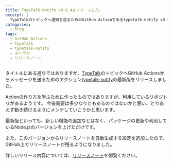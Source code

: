 ```yaml
---
title: TypeTalk Notify v0.0.4をリリースした。
excerpt: |
  TypeTalkのトピックへ通知を送るためのGitHub Actionであるtypetalk-notify v0.0.4をリリースしました。
categories:
  - blog
tags:
  - GitHub Actions
  - TypeTalk
  - typetalk-notify
  - ヌーラボ
  - リリースノート
---
```


タイトルにある通りではありますが、[TypeTalk](https://typetalk.com/)のトピックへGitHub Actionsからメッセージを送るためのアクション[typetalk-notify](https://github.com/satoryu/typetalk-notify)の最新版をリリースしました。

Actionの作り方を学ぶために作ったものではありますが、利用しているリポジトリがあるようです。
今後需要は多少なりともあるのではないかと思い、とりあえず動き続けるようにメンテしていこうかと思います。

最新版といっても、新しい機能の追加などはなく、パッケージの更新や利用しているNode.jsのバージョンを上げただけです。

また、このバージョンからリリースノートを自動生成する設定を追加したので、GitHub上でリリースノートが残るようになりました。

詳しいリリース内容については、[リリースノート](https://github.com/satoryu/typetalk-notify/releases/tag/v0.0.4)を御覧ください。

